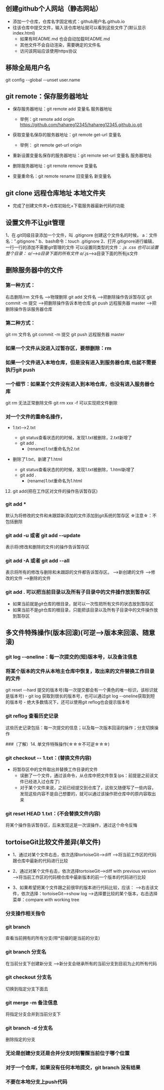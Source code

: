 ## 创建github个人网站（静态网站）
+ 添加一个仓库，仓库名字固定格式：github用户名.github.io
+ 往该仓库中提交文件，输入该仓库地址就可以看到这些文件了(默认显示index.html)
    - 如果有README.md 也会自动加载README.md
    - 其他文件不会自动渲染，需要确定的文件名
    - 访问该网站应该使用https协议


## 移除全局用户名
git config --global --unset user.name

## git remote：保存服务器地址
+ 保存服务器地址：git remote add 变量名 服务器地址
    - 举例：git remote add origin https://github.com/hahareg12345/hahareg12345.github.io.git
+ 获取变量名保存的服务器地址：git remote get-url 变量名
    - 举例： git remote get-url origin
+ 重新设置变量名保存的服务器地址：git remote set-url 变量名 服务器地址
+ 删除服务器地址：git remote remove 变量名

+ 变量重命名：git remote rename 旧变量名 新变量名


## git clone 远程仓库地址 本地文件夹
+ 完成了创建文件夹+仓库初始化+下载服务器最新代码的功能

## 设置文件不让git管理
1、在.git同级目录添加一个文件，叫 .gitignore
    创建这个文件名的时候，
        a：文件名：".gitignore."
        b、bash命令：touch .gitignore
2、打开.gitignore进行编辑，一行一行的添加不需要git管理的文件
    可以设置同类型的文件：*.js *.css
    也可以设置整个目录：
        a/*-->a目录下面的所有文件
        a/*.js-->a目录下面的所有js文件



## 删除服务器中的文件
### 第一种方式：
右击删除/rm 文件名                  -->物理删除
git add 文件名                     -->把删除操作告诉暂存区
git commit -m 提交                -->把删除操作告诉本地仓库
git push 远程服务器 master         -->把删除操作告诉服务器仓库

### 第二种方式：
git rm 文件名
git commit -m 提交
git push 远程服务器 master

### 如果一个文件从没进入过暂存区，要想删除：rm

### 如果一个文件进入本地仓库，但是没有进入到服务器仓库,也就不需要执行git push

### 一个细节：如果某个文件没有进入到本地仓库，也没有进入服务器仓库
git rm 无法正常删除文件
git rm xxx -f 可以实现把文件删除

### 对一个文件的重命名操作，
+ 1.txt-->2.txt
    - git status查看状态的的时候，发现1.txt被删除，2.txt新增了
    + git add .
        - (rename)1.txt重命名为2.txt

+ 删除了1.txt，新建了1.html
    + git status查看状态的的时候，发现1.txt被删除，1.html新增了
    + git add .
        - (rename)1.txt重命名为1.html


12. git add(把在工作区对文件的操作告诉暂存区)
### git add *
默认为将修改的文件和未跟踪新添加的文件添加到git系统的暂存区
☆注意☆：不包括删除

### git add -u 或者 git add --update
表示将(修改和删除的文件)的操作告诉暂存区

### git add -A  或者 git add --all
表示将所有的修改与删除和未跟踪的文件都告诉暂存区。
-->新创建的文件
-->修改的文件
-->删除的文件

### git add .   可以把当前目录以及所有子目录中的文件操作放到暂存区
+ 如果当前就是git仓库的根目录，就可以一次性把所有文件的状态放到暂存区
+ 如果当前不是git仓库的根目录，只能把该目录以及所有子目录中的文件操作放到暂存区



## 多文件特殊操作(版本回滚)(可逆-->版本来回滚、随意滚)
### git log --oneline：每一次提交的(短)版本号，以及备注信息

### 将某个版本的文件从本地主仓库中恢复，取出来的文件替换工作目录的文件
git reset --hard 提交的版本号(每一次提交都会有一个黄色的唯一标识，该标识就是版本号)
    - git log 获取到很长的版本号，也可以通过git log --oneline获取到短的版本号
    - 绝大多数情况下，还可以使用git reflog也会提示版本号

### git reflog 查看历史记录
这些历史记录包括：每一次提交的信息；以及每一次版本回滚的操作；分支切换操作



###（了解）14. 单文件特殊操作(☆☆☆不可逆☆☆☆)
### git checkout -- 1.txt：(替换文件内容)
+ 将暂存区中的文件取出并替换工作目录的文件
    - 误删了一个文件，通过该命令，从仓库中把文件恢复(ps：前提是之前该文件已经进入过仓库了)
    - 对于某个文件来说，之前已经提交到仓库了，这些又随便写了一些内容，发现这些内容不是自己想要的，就可以通过该操作把仓库中的原内容取出来

### git reset HEAD 1.txt：(不会替换文件内容)
将某个操作告诉暂存区，后来发现这是一次误操作，通过这个命令反悔


## tortoiseGit比较文件差异(单文件)
+ 1、通过对某个文件右击，依次选择tortoiseGit-->diff
    -->将当前工作区的代码跟仓库中最新的代码进行比较
+ 2、通过对某个文件右击，依次选择tortoiseGit-->diff with previous version
    -->将当前工作区的代码根仓库中最新版本的前一个版本的代码进行比较

+ 3、如果希望把某个文件跟之前很早的版本进行代码比较，应该：
    -->右击该文件，依次选择：tortoiseGit-->show log
        -->选择要比较的某个版本，右击选择菜单：compare with working tree





### 分支操作相关指令
### git branch
查看当前拥有的所有分支(带*前缀的是当前的分支)

### git branch 分支名
在当前分支下创建新分支
    -->新分支会继承所有的当前分支到目前为止的所有代码

### git checkout 分支名
切换到指定分支下面去

### git merge -m 备注信息
将指定分支合并到当前分支下

### git branch -d 分支名
删除指定的分支

### 无论是创建分支还是合并分支时刻警醒当前位于哪个位置
### 对于一个仓库，如果没有任何本地提交，git branch 没有结果
### 不要在本地分支上push代码
